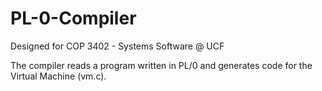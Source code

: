 # PL-0-Compiler
Designed for COP 3402 - Systems Software @ UCF

The compiler reads a program written in PL/0 and generates code for the Virtual Machine 
(vm.c).
